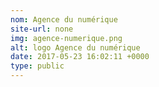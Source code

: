 ```yaml
---
nom: Agence du numérique
site-url: none
img: agence-numerique.png
alt: logo Agence du numérique
date: 2017-05-23 16:02:11 +0000
type: public
---
```

